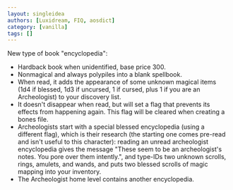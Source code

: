 ```yaml
---
layout: singleidea
authors: [Luxidream, FIQ, aosdict]
category: [vanilla]
tags: []
---
```

New type of book "encyclopedia":
* Hardback book when unidentified, base price 300.
* Nonmagical and always polypiles into a blank spellbook.
* When read, it adds the appearance of some unknown magical items (1d4 if blessed, 1d3 if uncursed, 1 if cursed, plus 1 if you are an Archeologist) to your discovery list.
* It doesn't disappear when read, but will set a flag that prevents its effects from happening again. This flag will be cleared when creating a bones file.
* Archeologists start with a special blessed encyclopedia (using a different flag), which is their research (the starting one comes pre-read and isn't useful to this character): reading an unread archeologist encyclopedia gives the message "These seem to be an archeologist's notes. You pore over them intently.", and type-IDs two unknown scrolls, rings, amulets, and wands, and puts two blessed scrolls of magic mapping into your inventory.
* The Archeologist home level contains another encyclopedia.
